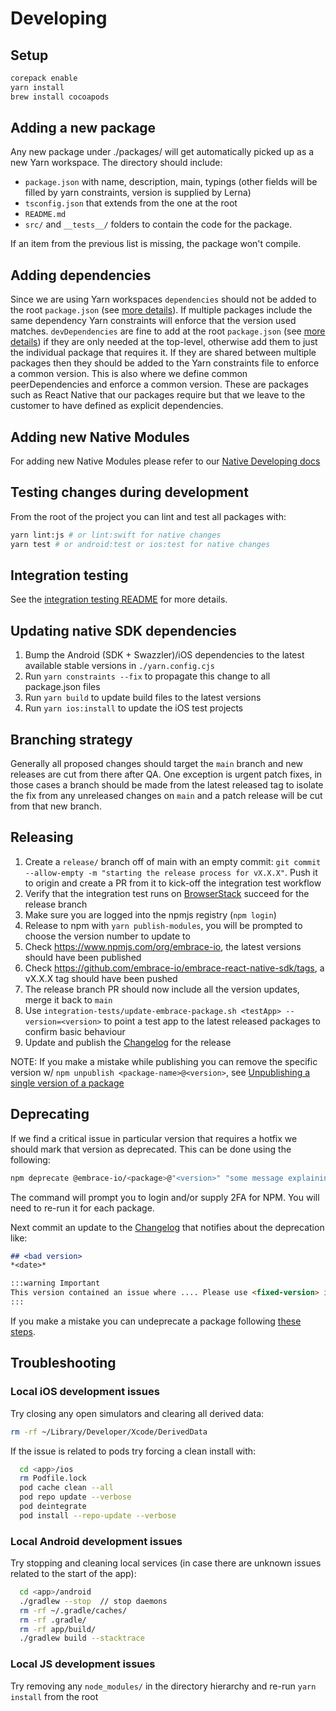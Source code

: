 # Developing

## Setup

```bash
corepack enable
yarn install
brew install cocoapods
```

## Adding a new package

Any new package under ./packages/ will get automatically picked up as a new Yarn workspace. The directory should include:
- `package.json` with name, description, main, typings (other fields will be filled by yarn constraints, version is supplied by Lerna)
- `tsconfig.json` that extends from the one at the root
- `README.md`
- `src/` and `__tests__/` folders to contain the code for the package.

If an item from the previous list is missing, the package won't compile.

## Adding dependencies

Since we are using Yarn workspaces `dependencies` should not be added to the root `package.json` (see [more details](https://stackoverflow.com/a/53558779)).
If multiple packages include the same dependency Yarn constraints will enforce that the version used matches.
`devDependencies` are fine to add at the root `package.json` (see [more details](https://github.com/lerna/lerna/issues/1079#issuecomment-337660289))
if they are only needed at the top-level, otherwise add them to just the individual package that requires it. If they
are shared between multiple packages then they should be added to the Yarn constraints file to enforce a common version.
This is also where we define common peerDependencies and enforce a common version. These are packages such as React Native
that our packages require but that we leave to the customer to have defined as explicit dependencies.

## Adding new Native Modules

For adding new Native Modules please refer to our [Native Developing docs](./NATIVE_MODULE_DEVELOPING.md)

## Testing changes during development

From the root of the project you can lint and test all packages with:

```bash
yarn lint:js # or lint:swift for native changes
yarn test # or android:test or ios:test for native changes
```

## Integration testing

See the [integration testing README](./integration-tests/README.md) for more details.

## Updating native SDK dependencies

1. Bump the Android (SDK + Swazzler)/iOS dependencies to the latest available stable versions in `./yarn.config.cjs`
2. Run `yarn constraints --fix` to propagate this change to all package.json files
3. Run `yarn build` to update build files to the latest versions
4. Run `yarn ios:install` to update the iOS test projects

## Branching strategy

Generally all proposed changes should target the `main` branch and new releases are cut from there after QA. One exception
is urgent patch fixes, in those cases a branch should be made from the latest released tag to isolate the fix from any
unreleased changes on `main` and a patch release will be cut from that new branch.

## Releasing

1. Create a `release/` branch off of main with an empty commit: `git commit --allow-empty -m "starting the release process for vX.X.X"`.
    Push it to origin and create a PR from it to kick-off the integration test workflow
2. Verify that the integration test runs on [BrowserStack](https://app-automate.browserstack.com/dashboard/v2/builds) succeed for the release branch
3. Make sure you are logged into the npmjs registry (`npm login`)
4. Release to npm with `yarn publish-modules`, you will be prompted to choose the version number to update to
5. Check https://www.npmjs.com/org/embrace-io, the latest versions should have been published
6. Check https://github.com/embrace-io/embrace-react-native-sdk/tags, a vX.X.X tag should have been pushed
7. The release branch PR should now include all the version updates, merge it back to `main`
8. Use `integration-tests/update-embrace-package.sh <testApp> --version=<version>` to point a test app to the latest released packages to confirm basic behaviour
9. Update and publish the [Changelog](https://github.com/embrace-io/embrace-docs/blob/main/docs/react-native/changelog.md) for the release

NOTE: If you make a mistake while publishing you can remove the specific version w/ `npm unpublish <package-name>@<version>`, see [Unpublishing a single version of a package](https://docs.npmjs.com/unpublishing-packages-from-the-registry#unpublishing-a-single-version-of-a-package)

## Deprecating

If we find a critical issue in particular version that requires a hotfix we should mark that version as deprecated. This
can be done using the following:

```bash
npm deprecate @embrace-io/<package>@"<version>" "some message explaining deprecation"
```

The command will prompt you to login and/or supply 2FA for NPM. You will need to re-run it for each package.

Next commit an update to the [Changelog](https://github.com/embrace-io/embrace-docs/blob/main/docs/react-native/changelog.md)
that notifies about the deprecation like:

```markdown
## <bad version>
*<date>*

:::warning Important
This version contained an issue where .... Please use <fixed-version> instead.
:::
```

If you make a mistake you can undeprecate a package following [these steps](https://www.notion.so/embraceio/Mark-older-releases-as-deprecated-in-the-npmjs-registry-10d7e3c9985280cb9ea5ea1e9f054c83?pvs=4).

## Troubleshooting

### Local iOS development issues

Try closing any open simulators and clearing all derived data:

```bash
rm -rf ~/Library/Developer/Xcode/DerivedData
```

If the issue is related to pods try forcing a clean install with:

```bash
  cd <app>/ios
  rm Podfile.lock
  pod cache clean --all
  pod repo update --verbose
  pod deintegrate
  pod install --repo-update --verbose
```

### Local Android development issues

Try stopping and cleaning local services (in case there are unknown issues related to the start of the app):

```bash
  cd <app>/android
  ./gradlew --stop  // stop daemons
  rm -rf ~/.gradle/caches/
  rm -rf .gradle/
  rm -rf app/build/
  ./gradlew build --stacktrace
```

### Local JS development issues

Try removing any `node_modules/` in the directory hierarchy and re-run `yarn install` from the root
